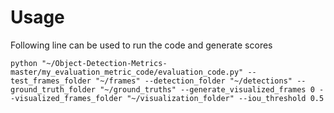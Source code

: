 # Usage
Following line can be used to run the code and generate scores
```shell
python "~/Object-Detection-Metrics-master/my_evaluation_metric_code/evaluation_code.py" --test_frames_folder "~/frames" --detection_folder "~/detections" --ground_truth_folder "~/ground_truths" --generate_visualized_frames 0 --visualized_frames_folder "~/visualization_folder" --iou_threshold 0.5
```